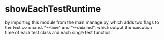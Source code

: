 # showEachTestRuntime

by importing this module from the main manage.py, which adds two flags to the test command: "--time" and "--detailed", which output the execution time of each test class and each single test function.